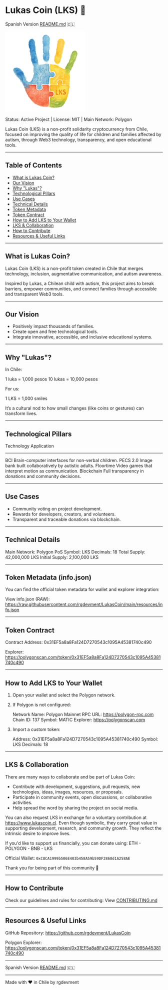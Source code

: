 # Lukas Coin (LKS) 🌟

Spanish Version [README.md](README.md) 🇨🇱

![Lukas Coin Logo](https://raw.githubusercontent.com/rgdevment/LukasCoin/main/resources/images/lukas_coin_logo_256.png)

Status: Active Project   |   License: MIT   |   Main Network: Polygon

Lukas Coin (LKS) is a non-profit solidarity cryptocurrency from Chile, focused on improving the quality of life for children and families affected by autism, through Web3 technology, transparency, and open educational tools.

---

## Table of Contents

- [What is Lukas Coin?](#what-is-lukas-coin)
- [Our Vision](#our-vision)
- [Why "Lukas"?](#why-lukas)
- [Technological Pillars](#technological-pillars)
- [Use Cases](#use-cases)
- [Technical Details](#technical-details)
- [Token Metadata](#token-metadata-infojson)
- [Token Contract](#token-contract)
- [How to Add LKS to Your Wallet](#how-to-add-lks-to-your-wallet)
- [LKS & Collaboration](#lks--collaboration)
- [How to Contribute](#how-to-contribute)
- [Resources & Useful Links](#resources--useful-links)

---

## What is Lukas Coin?

Lukas Coin (LKS) is a non-profit token created in Chile that merges technology, inclusion, augmentative communication, and autism awareness.

Inspired by Lukas, a Chilean child with autism, this project aims to break barriers, empower communities, and connect families through accessible and transparent Web3 tools.

---

## Our Vision

- Positively impact thousands of families.
- Create open and free technological tools.
- Integrate innovative, accessible, and inclusive educational systems.

---

## Why "Lukas"?

In Chile:

1 luka = 1,000 pesos
10 lukas = 10,000 pesos

For us:

1 LKS = 1,000 smiles

It’s a cultural nod to how small changes (like coins or gestures) can transform lives.

---

## Technological Pillars

Technology     Application
------------  ---------------------------------------------------------
BCI            Brain-computer interfaces for non-verbal children.
PECS 2.0       Image bank built collaboratively by autistic adults.
Floortime      Video games that interpret motion as communication.
Blockchain     Full transparency in donations and community decisions.

---

## Use Cases

- Community voting on project development.
- Rewards for developers, creators, and volunteers.
- Transparent and traceable donations via blockchain.

---

## Technical Details

Main Network: Polygon PoS
Symbol: LKS
Decimals: 18
Total Supply: 42,000,000 LKS
Initial Supply: 2,100,000 LKS

---

## Token Metadata (info.json)

You can find the official token metadata for wallet and explorer integration:

View info.json (RAW):
https://raw.githubusercontent.com/rgdevment/LukasCoin/main/resources/info.json

---

## Token Contract

Contract Address:
0x31EF5a8a8Fa124D7270543c1095A45381740c490

Explorer:
https://polygonscan.com/token/0x31EF5a8a8Fa124D7270543c1095A45381740c490

---

## How to Add LKS to Your Wallet

1. Open your wallet and select the Polygon network.
2. If Polygon is not configured:

   Network Name: Polygon Mainnet
   RPC URL: https://polygon-rpc.com
   Chain ID: 137
   Symbol: MATIC
   Explorer: https://polygonscan.com

3. Import a custom token:

   Address: 0x31EF5a8a8Fa124D7270543c1095A45381740c490
   Symbol: LKS
   Decimals: 18

---

## LKS & Collaboration

There are many ways to collaborate and be part of Lukas Coin:

- Contribute with development, suggestions, pull requests, new technologies, ideas, images, resources, or proposals.
- Participate in community events, open discussions, or collaborative activities.
- Help spread the word by sharing the project on social media.

You can also request LKS in exchange for a voluntary contribution at https://www.lukascoin.cl. Even though symbolic, they carry great value in supporting development, research, and community growth. They reflect the intrinsic desire to improve lives.

If you'd like to support us financially, you can donate using: ETH - POLYGON - BNB - LKS

Official Wallet: `0xC8CA1999b506E403b458A59b59DF2868d1A258AE`

Thank you for being part of this community 💙

---

## How to Contribute
Check our guidelines and rules for contributing:
View [CONTRIBUTING.md](CONTRIBUTING.md)


---

## Resources & Useful Links

GitHub Repository:
https://github.com/rgdevment/LukasCoin

Polygon Explorer:
https://polygonscan.com/token/0x31EF5a8a8Fa124D7270543c1095A45381740c490

---

Spanish Version [README.md](README.md) 🇨🇱

---

Made with ❤️ in Chile by rgdevment
